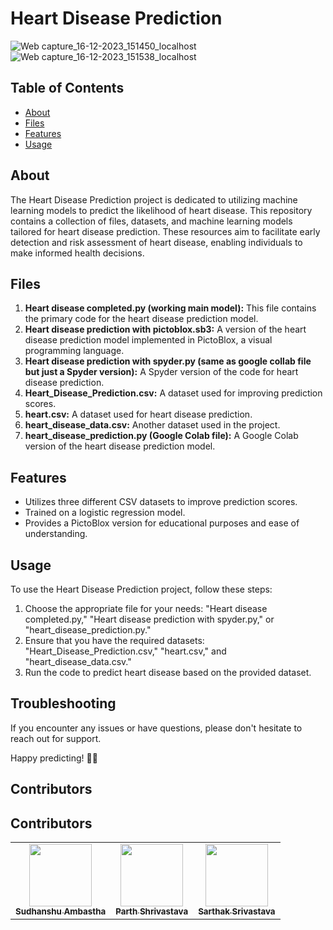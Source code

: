 # Heart Disease Prediction

![Web capture_16-12-2023_151450_localhost](https://github.com/Sudhanshu-Ambastha/Google-background/assets/135802131/92c4579a-3eb8-4675-a52c-e8741d9af482)
![Web capture_16-12-2023_151538_localhost](https://github.com/Sudhanshu-Ambastha/Google-background/assets/135802131/f1eab2a5-d693-48d5-8e24-41e465ac42ec)


## Table of Contents

- [About](#about)
- [Files](#files)
- [Features](#features)
- [Usage](#usage)

## About

The Heart Disease Prediction project is dedicated to utilizing machine learning models to predict the likelihood of heart disease. This repository contains a collection of files, datasets, and machine learning models tailored for heart disease prediction. These resources aim to facilitate early detection and risk assessment of heart disease, enabling individuals to make informed health decisions.

## Files

1. **Heart disease completed.py (working main model):** This file contains the primary code for the heart disease prediction model.
2. **Heart disease prediction with pictoblox.sb3:** A version of the heart disease prediction model implemented in PictoBlox, a visual programming language.
3. **Heart disease prediction with spyder.py (same as google collab file but just a Spyder version):** A Spyder version of the code for heart disease prediction.
4. **Heart_Disease_Prediction.csv:** A dataset used for improving prediction scores.
5. **heart.csv:** A dataset used for heart disease prediction.
6. **heart_disease_data.csv:** Another dataset used in the project.
7. **heart_disease_prediction.py (Google Colab file):** A Google Colab version of the heart disease prediction model.

## Features

- Utilizes three different CSV datasets to improve prediction scores.
- Trained on a logistic regression model.
- Provides a PictoBlox version for educational purposes and ease of understanding.

## Usage

To use the Heart Disease Prediction project, follow these steps:

1. Choose the appropriate file for your needs: "Heart disease completed.py," "Heart disease prediction with spyder.py," or "heart_disease_prediction.py."
2. Ensure that you have the required datasets: "Heart_Disease_Prediction.csv," "heart.csv," and "heart_disease_data.csv."
3. Run the code to predict heart disease based on the provided dataset.

## Troubleshooting
If you encounter any issues or have questions, please don't hesitate to reach out for support.

Happy predicting! 🤖💙

## Contributors
## Contributors
<table>
    <tr>
        <td align="center">
        <a href="http://github.com/Sudhanshu-Ambastha">
            <img src="https://avatars.githubusercontent.com/u/135802131?v=4" width="100px;" alt=""/>
            <br />
            <sub><b>Sudhanshu Ambastha </b></sub>
        </a>
        <br />
    </td>
    <td align="center">
        <a href="https://github.com/Vishwas567917">
            <img src="https://avatars.githubusercontent.com/u/139749696?s=100&v=4" width="100px;" alt=""/>
            <br />
            <sub><b>Parth Shrivastava</b></sub>
        </a>
        <br />
    </td>
    <td align="center">
        <a href="https://github.com/Sarthak966829">
            <img src="https://avatars.githubusercontent.com/u/139750289?s=100&v=4" width="100px;" alt=""/>
            <br />
            <sub><b>Sarthak Srivastava</b></sub>
        </a>
        <br />
    </td>
    </tr>
</table>

